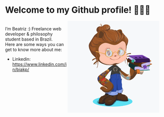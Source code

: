 # Welcome to my Github profile! 👩🏻‍💻
<img align="right" width="300" height="300" src="https://github.com/biakp/biakp/blob/master/octocat.png" width="400">
<br>
I’m Beatriz :)
Freelance web developer & philosophy student based in Brazil. </br>
Here are some ways you can get to know more about me:
</br>

   - Linkedin: https://www.linkedin.com/in/biakp/
